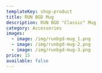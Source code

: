 ```yaml
---
templateKey: shop-product
title: RUN BGD Mug
description: RUN BGD "Classic" Mug
category: Accessories
images:
  - image: /img/runbgd-mug_1.png
  - image: /img/runbgd-mug-2.png
  - image: /img/runbgd-mug-3.png
price: 15
available: false
---
```

